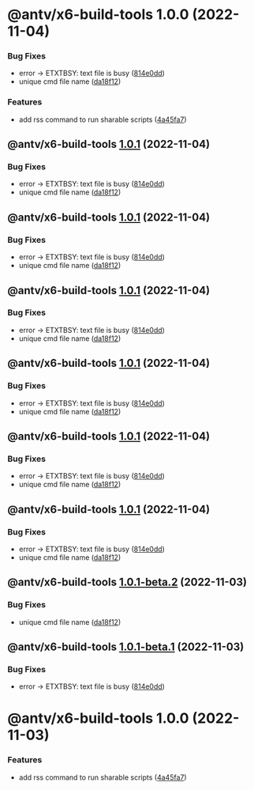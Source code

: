 # @antv/x6-build-tools 1.0.0 (2022-11-04)


### Bug Fixes

* error -> ETXTBSY: text file is busy ([814e0dd](https://github.com/antvis/x6/commit/814e0dd137ab766b3f80e737bef9485d40a315f4))
* unique cmd file name ([da18f12](https://github.com/antvis/x6/commit/da18f126ea3a9d09a2a3e6c2ff680bcd4d916845))


### Features

* add rss command to run sharable scripts ([4a45fa7](https://github.com/antvis/x6/commit/4a45fa7d386dbb17ce60102cb406905d439a64bd))

## @antv/x6-build-tools [1.0.1](https://github.com/antvis/x6/compare/@antv/x6-build-tools@1.0.0...@antv/x6-build-tools@1.0.1) (2022-11-04)


### Bug Fixes

* error -> ETXTBSY: text file is busy ([814e0dd](https://github.com/antvis/x6/commit/814e0dd137ab766b3f80e737bef9485d40a315f4))
* unique cmd file name ([da18f12](https://github.com/antvis/x6/commit/da18f126ea3a9d09a2a3e6c2ff680bcd4d916845))

## @antv/x6-build-tools [1.0.1](https://github.com/antvis/x6/compare/@antv/x6-build-tools@1.0.0...@antv/x6-build-tools@1.0.1) (2022-11-04)


### Bug Fixes

* error -> ETXTBSY: text file is busy ([814e0dd](https://github.com/antvis/x6/commit/814e0dd137ab766b3f80e737bef9485d40a315f4))
* unique cmd file name ([da18f12](https://github.com/antvis/x6/commit/da18f126ea3a9d09a2a3e6c2ff680bcd4d916845))

## @antv/x6-build-tools [1.0.1](https://github.com/antvis/x6/compare/@antv/x6-build-tools@1.0.0...@antv/x6-build-tools@1.0.1) (2022-11-04)


### Bug Fixes

* error -> ETXTBSY: text file is busy ([814e0dd](https://github.com/antvis/x6/commit/814e0dd137ab766b3f80e737bef9485d40a315f4))
* unique cmd file name ([da18f12](https://github.com/antvis/x6/commit/da18f126ea3a9d09a2a3e6c2ff680bcd4d916845))

## @antv/x6-build-tools [1.0.1](https://github.com/antvis/x6/compare/@antv/x6-build-tools@1.0.0...@antv/x6-build-tools@1.0.1) (2022-11-04)


### Bug Fixes

* error -> ETXTBSY: text file is busy ([814e0dd](https://github.com/antvis/x6/commit/814e0dd137ab766b3f80e737bef9485d40a315f4))
* unique cmd file name ([da18f12](https://github.com/antvis/x6/commit/da18f126ea3a9d09a2a3e6c2ff680bcd4d916845))

## @antv/x6-build-tools [1.0.1](https://github.com/antvis/x6/compare/@antv/x6-build-tools@1.0.0...@antv/x6-build-tools@1.0.1) (2022-11-04)


### Bug Fixes

* error -> ETXTBSY: text file is busy ([814e0dd](https://github.com/antvis/x6/commit/814e0dd137ab766b3f80e737bef9485d40a315f4))
* unique cmd file name ([da18f12](https://github.com/antvis/x6/commit/da18f126ea3a9d09a2a3e6c2ff680bcd4d916845))

## @antv/x6-build-tools [1.0.1](https://github.com/antvis/x6/compare/@antv/x6-build-tools@1.0.0...@antv/x6-build-tools@1.0.1) (2022-11-04)


### Bug Fixes

* error -> ETXTBSY: text file is busy ([814e0dd](https://github.com/antvis/x6/commit/814e0dd137ab766b3f80e737bef9485d40a315f4))
* unique cmd file name ([da18f12](https://github.com/antvis/x6/commit/da18f126ea3a9d09a2a3e6c2ff680bcd4d916845))

## @antv/x6-build-tools [1.0.1-beta.2](https://github.com/antvis/x6/compare/@antv/x6-build-tools@1.0.1-beta.1...@antv/x6-build-tools@1.0.1-beta.2) (2022-11-03)


### Bug Fixes

* unique cmd file name ([da18f12](https://github.com/antvis/x6/commit/da18f126ea3a9d09a2a3e6c2ff680bcd4d916845))

## @antv/x6-build-tools [1.0.1-beta.1](https://github.com/antvis/x6/compare/@antv/x6-build-tools@1.0.0...@antv/x6-build-tools@1.0.1-beta.1) (2022-11-03)


### Bug Fixes

* error -> ETXTBSY: text file is busy ([814e0dd](https://github.com/antvis/x6/commit/814e0dd137ab766b3f80e737bef9485d40a315f4))

# @antv/x6-build-tools 1.0.0 (2022-11-03)


### Features

* add rss command to run sharable scripts ([4a45fa7](https://github.com/antvis/x6/commit/4a45fa7d386dbb17ce60102cb406905d439a64bd))
